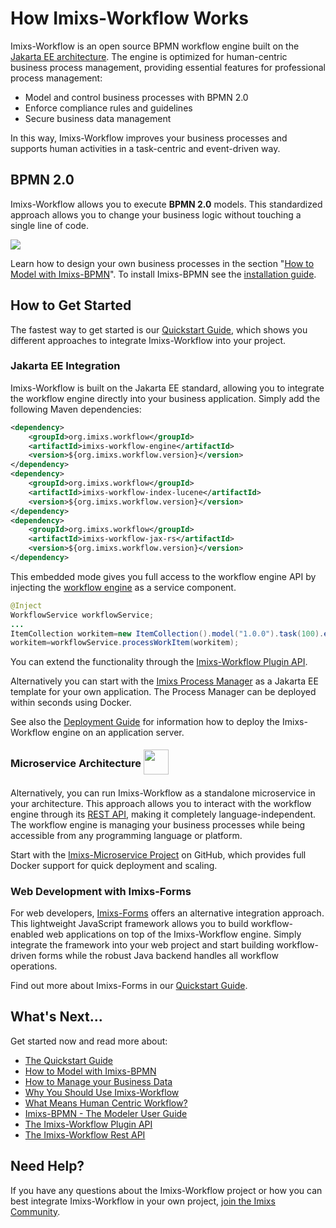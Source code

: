 # How Imixs-Workflow Works

Imixs-Workflow is an open source BPMN workflow engine built on the [Jakarta EE architecture](https://jakarta.ee/). The engine is optimized for human-centric business process management, providing essential features for professional process management:

- Model and control business processes with BPMN 2.0
- Enforce compliance rules and guidelines
- Secure business data management

In this way, Imixs-Workflow improves your business processes and supports human activities in a task-centric and event-driven way.

## BPMN 2.0

Imixs-Workflow allows you to execute **BPMN 2.0** models. This standardized approach allows you to change your business logic without touching a single line of code.

<img src="./images/bpmn-example01.png"  />

Learn how to design your own business processes in the section "[How to Model with Imixs-BPMN](./modelling/howto.html)". To install Imixs-BPMN see the [installation guide](./modelling/install.html).

## How to Get Started

The fastest way to get started is our [Quickstart Guide](quickstart.html), which shows you different approaches to integrate Imixs-Workflow into your project.

### Jakarta EE Integration

Imixs-Workflow is built on the Jakarta EE standard, allowing you to integrate the workflow engine directly into your business application. Simply add the following Maven dependencies:

```xml
<dependency>
    <groupId>org.imixs.workflow</groupId>
    <artifactId>imixs-workflow-engine</artifactId>
    <version>${org.imixs.workflow.version}</version>
</dependency>
<dependency>
    <groupId>org.imixs.workflow</groupId>
    <artifactId>imixs-workflow-index-lucene</artifactId>
    <version>${org.imixs.workflow.version}</version>
</dependency>
<dependency>
    <groupId>org.imixs.workflow</groupId>
    <artifactId>imixs-workflow-jax-rs</artifactId>
    <version>${org.imixs.workflow.version}</version>
</dependency>
```

This embedded mode gives you full access to the workflow engine API by injecting the [workflow engine](./engine/index.html) as a service component.

```java
@Inject
WorkflowService workflowService;
...
ItemCollection workitem=new ItemCollection().model("1.0.0").task(100).event(10);
workitem=workflowService.processWorkItem(workitem);
```

You can extend the functionality through the [Imixs-Workflow Plugin API](engine/plugins/index.html).

Alternatively you can start with the [Imixs Process Manager](https://github.com/imixs/imixs-process-manager) as a Jakarta EE template for your own application. The Process Manager can be deployed within seconds using Docker.

See also the [Deployment Guide](./deployment/deployment_guide.html) for information how to deploy the Imixs-Workflow engine on an application server.

<h3>Microservice Architecture <img src="./images/docker_small_h-trans.png" height="40" style="vertical-align: middle; position: relative; top: -4px" /></h3>

Alternatively, you can run Imixs-Workflow as a standalone microservice in your architecture. This approach allows you to interact with the workflow engine through its [REST API](restapi/index.html), making it completely language-independent. The workflow engine is managing your business processes while being accessible from any programming language or platform.

Start with the [Imixs-Microservice Project](https://github.com/imixs/imixs-microservice) on GitHub, which provides full Docker support for quick deployment and scaling.

### Web Development with Imixs-Forms

For web developers, [Imixs-Forms](./webforms/index.html) offers an alternative integration approach. This lightweight JavaScript framework allows you to build workflow-enabled web applications on top of the Imixs-Workflow engine. Simply integrate the framework into your web project and start building workflow-driven forms while the robust Java backend handles all workflow operations.

Find out more about Imixs-Forms in our [Quickstart Guide](quickstart.html).

## What's Next...

Get started now and read more about:

- [The Quickstart Guide](quickstart.html)
- [How to Model with Imixs-BPMN](./modelling/howto.html)
- [How to Manage your Business Data](./quickstart/workitem.html)
- [Why You Should Use Imixs-Workflow](./quickstart/why.html)
- [What Means Human Centric Workflow?](./quickstart/human.html)
- [Imixs-BPMN - The Modeler User Guide](./modelling/index.html)
- [The Imixs-Workflow Plugin API](./engine/plugins/index.html)
- [The Imixs-Workflow Rest API](./restapi/index.html)

## Need Help?

If you have any questions about the Imixs-Workflow project or how you can best integrate Imixs-Workflow in your own project,
[join the Imixs Community](https://www.imixs.org/sub_community.html).

